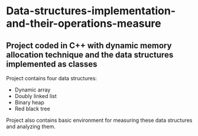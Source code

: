 # Data-structures-implementation-and-their-operations-measure

## Project coded in C++ with dynamic memory allocation technique and the data structures implemented as classes

Project contains four data structures:
 * Dynamic array
 * Doubly linked list
 * Binary heap
 * Red black tree

Project also contains basic environment for measuring these data structures and analyzing them.
